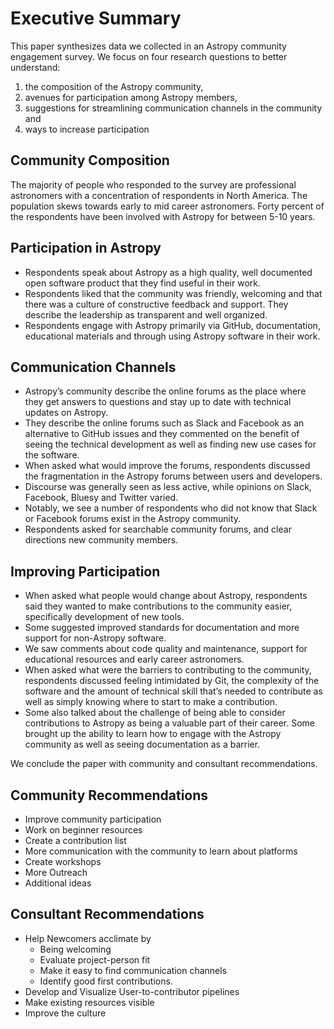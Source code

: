 

# Executive Summary

This paper synthesizes data we collected in an Astropy community engagement survey. We focus on four research questions to better understand: 

1. the composition of the Astropy community, 
2. avenues for participation among Astropy members, 
3. suggestions for streamlining communication channels in the community and 
4. ways to increase participation 

## Community Composition 

The majority of people who responded to the survey  are professional astronomers with a concentration of respondents in North America. The population skews towards early to mid career astronomers. Forty percent of the respondents have been involved with Astropy for between 5-10 years. 

## Participation in Astropy

* Respondents speak about Astropy as a high quality, well documented open software product that they find useful in their work. 
* Respondents liked that the community was friendly, welcoming and that there was a culture of constructive feedback and support. They describe the leadership as transparent and well organized. 
* Respondents engage with Astropy primarily via GitHub, documentation, educational materials and through using Astropy software in their work. 

## Communication Channels 

* Astropy’s community describe the online forums as the place where they get answers to questions and stay up to date with technical updates on Astropy. 
* They describe the online forums such as Slack and Facebook as an alternative to GitHub issues and they commented on the benefit of seeing the technical development as well as finding new use cases for the software. 
* When asked what would improve the forums, respondents discussed the fragmentation in the Astropy forums between users and developers. 
* Discourse was generally seen as less active, while opinions on Slack, Facebook, Bluesy and Twitter varied. 
* Notably, we see a number of respondents who did not know that Slack or Facebook forums exist in the Astropy community.
* Respondents asked for searchable community forums, and clear directions new community members. 

## Improving Participation 

* When asked what people would change about Astropy, respondents said they wanted to make contributions to the community easier, specifically development of new tools. 
* Some suggested improved standards for documentation and more support for non-Astropy software. 
* We saw comments about code quality and maintenance, support for educational resources and early career astronomers.  
* When asked what were the barriers to contributing to the community, respondents discussed feeling intimidated by Git, the complexity of the software and the amount of technical skill that’s needed to contribute as well as simply knowing where to start to make a contribution.  
* Some also talked about the challenge of being able to consider contributions to Astropy as being a valuable part of their career. Some brought up the ability to learn how to engage with the Astropy community as well as seeing documentation as a barrier.  

We conclude the paper with community and consultant recommendations.  

## Community Recommendations

- Improve community participation
- Work on beginner resources
- Create a contribution list 
- More communication with the community to learn about platforms
- Create workshops 
- More Outreach 
- Additional ideas 

## Consultant Recommendations 

- Help Newcomers acclimate by 
    - Being welcoming
    - Evaluate project-person fit 
    - Make it easy to find communication channels
    - Identify good first contributions. 
- Develop and Visualize User-to-contributor pipelines
- Make existing resources visible 
- Improve the culture
